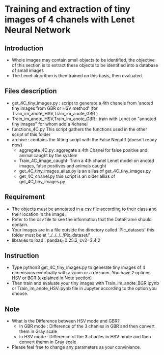 # Training and extraction of tiny images of 4 chanels with Lenet Neural Network

## Introduction

- Whole images may contain small objects to be identified, the objective of this section is to extract these objects to be identified into a database of small images
- The Lenet algorithm is then trained on this basis, then evaluated.


## Files description

- get_4C_tiny_images.py : script to generate a 4th chanels from 'anoted tiny images from GBR or HSV method' (for Train_im_anote_HSV,Train_im_anote_GBR )
- Train_im_anote_HSV,Train_im_anote_GBR : train with Lenet on "annoted tiny images" for whom add a 4chanel
- functions_4C.py This script gathers the functions used in the other script of this folder
- archive : contains the fitting script with the False Negatif (doesn't ready now)
    - aggregate_4C.py: aggregate a 4th Chanel for false positive and animal caught by the system
    - Train_4C_image_caught: Train a 4th chanel Lenet model on anoted images, false positives and animals caught
    - get_4C_tiny_images_alias.py is an allias of get_4C_tiny_images.py
    - get_4C_chanel.py this script is an  older allias of get_4C_tiny_images.py


## Requirement

- The objects must be annotated in a csv file according to their class and their location in the image. 
- Refer to the csv file to see the information that the DataFrame should contain.
- Your images are in a file outside the directory called 'Pic_dataset/' this folder must be at '../../../../Pic_dataset/'
- libraries to load : pandas=0.25.3, cv2=3.4.2


## Instruction

- Type python3 get_4C_tiny_images.py to generate tiny images of 4 dimensions eventually with a zoom or a dezoom. You have 2 options HSV or BGR (explained in Note section)
- Then train and evaluate your tiny images with Train_im_anote_BGR.ipynb or Train_im_anote_HSV.ipynb file in Jupyter according to the option you choose.



## Note

- What is the Difference between HSV mode and GBR?
    - In GBR mode : Difference of the 3 chanles in GBR and then convert them in Gray scale
    - In HSV mode : Difference of the 3 chanles in HSV mode and then convert themn in Gray scale
- Please feel free to change any parameters as your conviniance.





